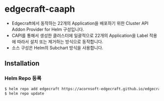 # edgecraft-caaph

- Edgecraft에서 동작하는 22개의 Application을 배포하기 위한 Cluster API Addon Provider for Helm 구성입니다.
- CAPI를 통해서 생성한 클러스터에 일괄적으로 22개의 Application을 Label 적용에 따라서 설치 또는 제거하는 방식으로 동작합니다.
- 소스 구성은 Helm의 Subchart 방식을 사용합니다.

## Installation

### Helm Repo 등록

```bash
$ helm repo add edgecraft https://acornsoft-edgecraft.github.io/edgecraft-caaph/
$ helm repo update
```

